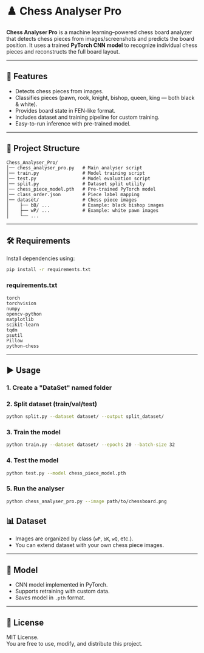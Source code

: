 # ♟️ Chess Analyser Pro

**Chess Analyser Pro** is a machine learning–powered chess board analyzer that detects chess pieces from images/screenshots and predicts the board position. It uses a trained **PyTorch CNN model** to recognize individual chess pieces and reconstructs the full board layout.

---

## 🚀 Features
- Detects chess pieces from images.
- Classifies pieces (pawn, rook, knight, bishop, queen, king — both black & white).
- Provides board state in FEN-like format.
- Includes dataset and training pipeline for custom training.
- Easy-to-run inference with pre-trained model.

---

## 📂 Project Structure
```
Chess_Analyser_Pro/
│── chess_analyser_pro.py   # Main analyser script
│── train.py                # Model training script
│── test.py                 # Model evaluation script
│── split.py                # Dataset split utility
│── chess_piece_model.pth   # Pre-trained PyTorch model
│── class_order.json        # Piece label mapping
│── dataset/                # Chess piece images
│    ├── bB/ ...            # Example: black bishop images
│    ├── wP/ ...            # Example: white pawn images
│    └── ...
```
---

## 🛠 Requirements
Install dependencies using:

```bash
pip install -r requirements.txt
```

### requirements.txt
```
torch
torchvision
numpy
opencv-python
matplotlib
scikit-learn
tqdm
psutil
Pillow
python-chess
```

---

## ▶️ Usage

### 1. Create a "DataSet" named folder

### 2. Split dataset (train/val/test)
```bash
python split.py --dataset dataset/ --output split_dataset/
```

### 3. Train the model
```bash
python train.py --dataset dataset/ --epochs 20 --batch-size 32
```

### 4. Test the model
```bash
python test.py --model chess_piece_model.pth
```

### 5. Run the analyser
```bash
python chess_analyser_pro.py --image path/to/chessboard.png
```


## 📊 Dataset
- Images are organized by class (`wP`, `bK`, `wQ`, etc.).
- You can extend dataset with your own chess piece images.

---

## 🧠 Model
- CNN model implemented in PyTorch.
- Supports retraining with custom data.
- Saves model in `.pth` format.

---

## 📜 License
MIT License.  
You are free to use, modify, and distribute this project.
